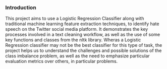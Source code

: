### Introduction


This project aims to use a Logistic Regression Classifier along with traditional machine learning feature extraction techniques, to identify hate speech on the Twitter social media platform. It demonstrates the key processes involved in a text cleaning workflow, as well as the use of  some key functions and classes from the nltk library. Wheras a Logistic Regression classifier may not be the best classifier for this type of task, the project helps us to understand the challenges and possible solutions of the class imbalance problem, as well as the need to emphasize particular evaluation metrics over others, in particular problems.
